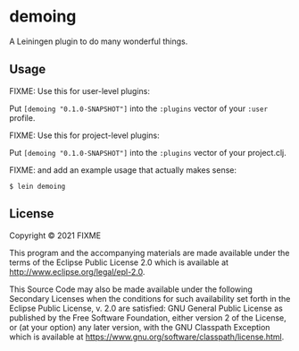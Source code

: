 # demoing

A Leiningen plugin to do many wonderful things.

## Usage

FIXME: Use this for user-level plugins:

Put `[demoing "0.1.0-SNAPSHOT"]` into the `:plugins` vector of your `:user`
profile.

FIXME: Use this for project-level plugins:

Put `[demoing "0.1.0-SNAPSHOT"]` into the `:plugins` vector of your project.clj.

FIXME: and add an example usage that actually makes sense:

    $ lein demoing

## License

Copyright © 2021 FIXME

This program and the accompanying materials are made available under the
terms of the Eclipse Public License 2.0 which is available at
http://www.eclipse.org/legal/epl-2.0.

This Source Code may also be made available under the following Secondary
Licenses when the conditions for such availability set forth in the Eclipse
Public License, v. 2.0 are satisfied: GNU General Public License as published by
the Free Software Foundation, either version 2 of the License, or (at your
option) any later version, with the GNU Classpath Exception which is available
at https://www.gnu.org/software/classpath/license.html.
